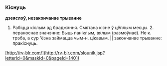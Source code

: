 ### Кіснуць
**дзеяслоў, незакончанае трыванне**

1. Рабіцца кіслым ад браджэння. Смятана кісне ў цёплым месцы. 2. пераноснае значэнне: Быць паніклым, вялым (размоўнае). Не к. трэба, а сур 'ёзна займацца чым-н. цікавым. || закончанае трыванне: пракіснуць.

<a rel="author">[http://rv-blr.com/](http://rv-blr.com/slounik.jsp?letterId=0&maskId=0&pageId=1401)</a>
